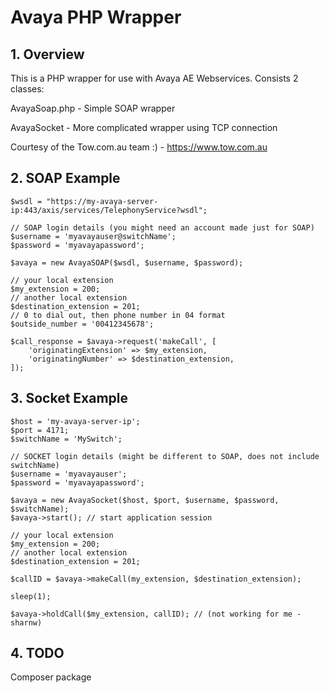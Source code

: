 # Avaya PHP Wrapper

## 1. Overview

This is a PHP wrapper for use with Avaya AE Webservices. Consists 2 classes:

AvayaSoap.php - Simple SOAP wrapper

AvayaSocket - More complicated wrapper using TCP connection

Courtesy of the Tow.com.au team :) - https://www.tow.com.au

## 2. SOAP Example

```
$wsdl = "https://my-avaya-server-ip:443/axis/services/TelephonyService?wsdl";

// SOAP login details (you might need an account made just for SOAP)
$username = 'myavayauser@switchName';
$password = 'myavayapassword';

$avaya = new AvayaSOAP($wsdl, $username, $password);

// your local extension
$my_extension = 200;
// another local extension
$destination_extension = 201;
// 0 to dial out, then phone number in 04 format
$outside_number = '00412345678';

$call_response = $avaya->request('makeCall', [
	'originatingExtension' => $my_extension,
	'originatingNumber' => $destination_extension,
]);
```

## 3. Socket Example

```
$host = 'my-avaya-server-ip';
$port = 4171;
$switchName = 'MySwitch';

// SOCKET login details (might be different to SOAP, does not include switchName)
$username = 'myavayauser';
$password = 'myavayapassword';

$avaya = new AvayaSocket($host, $port, $username, $password, $switchName);
$avaya->start(); // start application session

// your local extension
$my_extension = 200;
// another local extension
$destination_extension = 201;

$callID = $avaya->makeCall(my_extension, $destination_extension);

sleep(1);

$avaya->holdCall($my_extension, callID); // (not working for me - sharnw)

```

## 4. TODO

Composer package